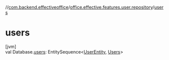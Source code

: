 //[com.backend.effectiveoffice](../../index.md)/[office.effective.features.user.repository](index.md)/[users](users.md)

# users

[jvm]\
val Database.[users](users.md): EntitySequence&lt;[UserEntity](-user-entity/index.md), [Users](-users/index.md)&gt;
